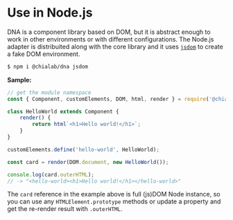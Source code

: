 # Use in Node.js

DNA is a component library based on DOM, but it is abstract enough to work in other environments or with different configurations. The Node.js adapter is distribuited along with the core library and it uses [`jsdom`](https://github.com/jsdom/jsdom) to create a fake DOM environment.

```sh
$ npm i @chialab/dna jsdom
```

**Sample:**

```js
// get the module namespace
const { Component, customElements, DOM, html, render } = require('@chialab/dna/node');

class HelloWorld extends Component {
    render() {
        return html`<h1>Hello world!</h1>`;
    }
}

customElements.define('hello-world', HelloWorld);

const card = render(DOM.document, new HelloWorld());

console.log(card.outerHTML);
// -> "<hello-world><h1>Hello world!</h1></hello-world>"
```

<aside class="note">

The `card` reference in the example above is full (js)DOM Node instance, so you can use any `HTMLElement.prototype` methods or update a property and get the re-render result with `.outerHTML`.

</aside>
